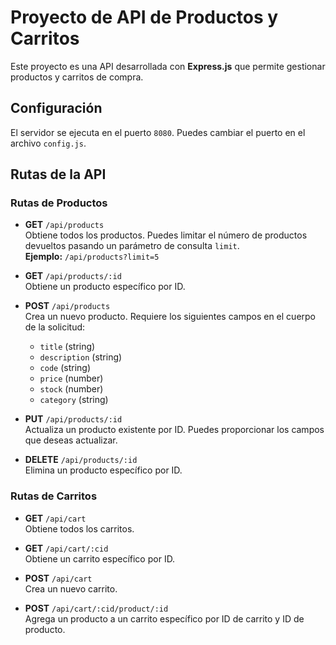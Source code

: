 # Proyecto de API de Productos y Carritos

Este proyecto es una API desarrollada con **Express.js** que permite gestionar productos y carritos de compra.

## Configuración

El servidor se ejecuta en el puerto `8080`. Puedes cambiar el puerto en el archivo `config.js`.

## Rutas de la API

### Rutas de Productos

- **GET** `/api/products`  
  Obtiene todos los productos. Puedes limitar el número de productos devueltos pasando un parámetro de consulta `limit`.  
  **Ejemplo:** `/api/products?limit=5`

- **GET** `/api/products/:id`  
  Obtiene un producto específico por ID.

- **POST** `/api/products`  
  Crea un nuevo producto. Requiere los siguientes campos en el cuerpo de la solicitud:
  - `title` (string)
  - `description` (string)
  - `code` (string)
  - `price` (number)
  - `stock` (number)
  - `category` (string)

- **PUT** `/api/products/:id`  
  Actualiza un producto existente por ID. Puedes proporcionar los campos que deseas actualizar.

- **DELETE** `/api/products/:id`  
  Elimina un producto específico por ID.

### Rutas de Carritos

- **GET** `/api/cart`  
  Obtiene todos los carritos.

- **GET** `/api/cart/:cid`  
  Obtiene un carrito específico por ID.

- **POST** `/api/cart`  
  Crea un nuevo carrito.

- **POST** `/api/cart/:cid/product/:id`  
  Agrega un producto a un carrito específico por ID de carrito y ID de producto.
